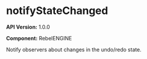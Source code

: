 # notifyStateChanged

**API Version:** 1.0.0

**Component:** RebelENGINE

Notify observers about changes in the undo/redo state.

